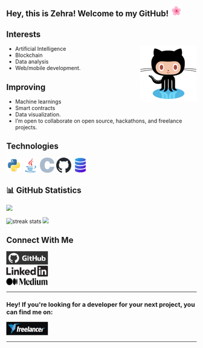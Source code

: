 <h2 align="left">Hey, this is Zehra! Welcome to my GitHub!  <img src="https://github.com/zehragulbuyukarslan/icon_collection/blob/main/gifs/pink-sakura.gif" width="30" height="30"/> </h2>

<h2> Interests </h2>  <img align="right" src="https://github.com/zehragulbuyukarslan/icon_collection/blob/main/gifs/octacat-github.gif" alt="github" width="150" height="150"/>

- Artificial Intelligence
- Blockchain
- Data analysis
- Web/mobile development.

## Improving
- Machine learnings
- Smart contracts
- Data visualization.
- I’m open to collaborate on open source, hackathons, and freelance projects.

## Technologies

<p align="left">
  
  <img src="https://raw.githubusercontent.com/devicons/devicon/master/icons/python/python-original.svg" alt="python" width="40" height="40"/>
  <img src="https://raw.githubusercontent.com/devicons/devicon/master/icons/java/java-original.svg" alt="java" width="40" height="40"/>
  <img src="https://raw.githubusercontent.com/devicons/devicon/master/icons/c/c-original.svg" alt="C" width="40" height="40"/>
  <img src="https://github.com/zehragulbuyukarslan/icon_collection/blob/main/svg/github-mark.svg" alt="github" width="40" height="40"/>
  <img src="https://github.com/zehragulbuyukarslan/icon_collection/blob/main/png/database.png" alt=sql width="40" height="40">

</p>



## 📊 GitHub Statistics

<p>
  <img src="https://github-readme-stats.vercel.app/api?username=zehragulbuyukarslan&show_icons=true&theme=radical"/>
  
  <img src="https://github-readme-streak-stats.herokuapp.com/?user=zehragulbuyukarslan&theme=radical" alt="streak stats"/>   <img src="https://github-readme-stats.vercel.app/api/top-langs/?username=zehragulbuyukarslan&layout=compact&theme=radical"/>

  
</p>


## Connect With Me
<p align="left">
    <a
      href="https://github.com/zehragulbuyukarslan/">
      <img src="https://github.com/zehragulbuyukarslan/logo_collection/blob/main/CombinationMark/svg/github.svg" alt="GitHub" width="110" height="35"/>
    <a/>
      <br/>
    <a
      href="https://www.linkedin.com/in/zehragulbuyukarslan/">
      <img src="https://github.com/zehragulbuyukarslan/logo_collection/blob/main/CombinationMark/png/linkedIn.png" alt="LinkedIn" width="110"/>
    <a/>
    <br/>
    <a
      href="https://zehragulbuyukarslan.medium.com/">
     <img src="https://github.com/zehragulbuyukarslan/logo_collection/blob/main/CombinationMark/png/medium1.png" alt="Medium" width="110" height="20"/>
    <a/>
    
</p>

---

### Hey! If you're looking for a developer for your next project, you can find me on:

<a
      href="https://www.freelancer.com/u/zehragulb">
      <img src="https://github.com/zehragulbuyukarslan/logo_collection/blob/main/CombinationMark/jpg/freelancer2.jpg" alt="freelancer" height="35" width="110" />
    <a/>

---
